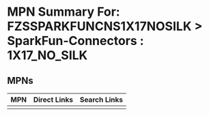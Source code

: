 



# MPN Summary For: FZSSPARKFUNCNS1X17NOSILK > SparkFun-Connectors : 1X17_NO_SILK

## MPNs
  

|MPN|Direct Links|Search Links|
| :--- | :--- | :--- |
||||
